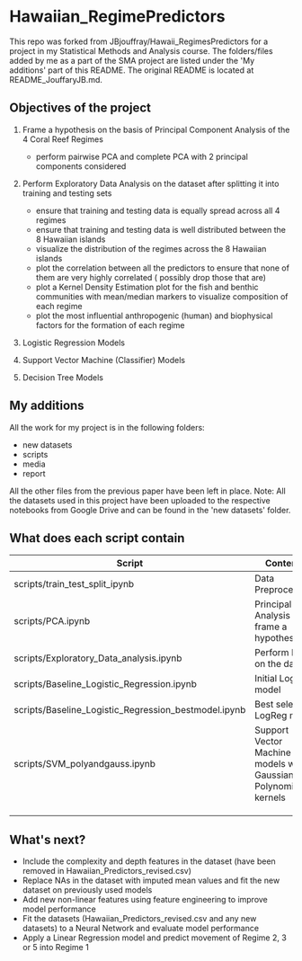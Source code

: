 # Hawaiian_RegimePredictors

This repo was forked from JBjouffray/Hawaii_RegimesPredictors for a project in my Statistical Methods and Analysis course. The folders/files added by me as a part of the SMA project are listed under the 'My additions' part of this README. The original README is located at README_JouffaryJB.md.

## Objectives of the project

1. Frame a hypothesis on the basis of Principal Component Analysis of the 4 Coral Reef Regimes
    - perform pairwise PCA and complete PCA with 2 principal components considered
   
2. Perform Exploratory Data Analysis on the dataset after splitting it into training and testing sets
    - ensure that training and testing data is equally spread across all 4 regimes
    - ensure that training and testing data is well distributed between the 8 Hawaiian islands
    - visualize the distribution of the regimes across the 8 Hawaiian islands
    - plot the correlation between all the predictors to ensure that none of them are very highly correlated ( possibly drop those that are)
    - plot a Kernel Density Estimation plot for the fish and benthic communities with mean/median markers to visualize composition of each regime
    - plot the most influential anthropogenic (human) and biophysical factors for the formation of each regime 

3. Logistic Regression Models

4. Support Vector Machine (Classifier) Models

5. Decision Tree Models

## My additions
All the work for my project is in the following folders:

- new datasets
- scripts
- media
- report

All the other files from the previous paper have been left in place.
Note: All the datasets used in this project have been uploaded to the respective notebooks from Google Drive and can be found in the 'new datasets' folder.

## What does each script contain

| Script  | Contents  |   
|---|---|
| scripts/train_test_split_ipynb  | Data Preprocessing  |   
| scripts/PCA.ipynb  | Principal Data Analysis to frame a hypothesis  |   
| scripts/Exploratory_Data_analysis.ipynb  | Perform EDA on the datset  |  
| scripts/Baseline_Logistic_Regression.ipynb  | Initial LogReg model  |  
| scripts/Baseline_Logistic_Regression_bestmodel.ipynb  | Best selected LogReg model  |   
| scripts/SVM_polyandgauss.ipynb  | Support Vector Machine models with Gaussian and Polynomial kernels  |  
|   |   |   
|   |   |   
|   |   |   

## What's next?

- Include the complexity and depth features in the dataset (have been removed in Hawaiian_Predictors_revised.csv)
- Replace NAs in the dataset with imputed mean values and fit the new dataset on previously used models
- Add new non-linear features using feature engineering to improve model performance
- Fit the datasets (Hawaiian_Predictors_revised.csv and any new datasets) to a Neural Network and evaluate model performance
- Apply a Linear Regression model and predict movement of Regime 2, 3 or 5 into Regime 1

